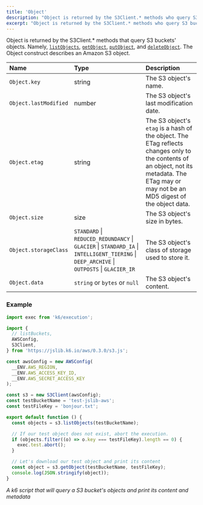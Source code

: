 ```yaml
---
title: 'Object'
description: "Object is returned by the S3Client.* methods who query S3 buckets' objects."
excerpt: "Object is returned by the S3Client.* methods who query S3 buckets' objects."
---
```


Object is returned by the S3Client.\* methods that query S3 buckets' objects. Namely, [`listObjects`](/javascript-api/jslib/aws/s3client/listObjects), [`getObject`](/javascript-api/jslib/aws/s3client/getObject), [`putObject`](/javascript-api/jslib/aws/s3client/putObject), and [`deleteObject`](/javascript-api/jslib/aws/s3client/deleteObject). The Object construct describes an Amazon S3 object.

| Name                  | Type                                                                                                                                      | Description                                                                                                                                                                               |
| :-------------------- | :---------------------------------------------------------------------------------------------------------------------------------------- | :---------------------------------------------------------------------------------------------------------------------------------------------------------------------------------------- |
| `Object.key`          | string                                                                                                                                    | The S3 object's name.                                                                                                                                                                     |
| `Object.lastModified` | number                                                                                                                                    | The S3 object's last modification date.                                                                                                                                                   |
| `Object.etag`         | string                                                                                                                                      | The S3 object's `etag` is a hash of the object. The ETag reflects changes only to the contents of an object, not its metadata. The ETag may or may not be an MD5 digest of the object data. |
| `Object.size`         | size                                                                                                                                      | The S3 object's size in bytes.                                                                                                                                                            |
| `Object.storageClass` | `STANDARD` \| `REDUCED_REDUNDANCY` \| `GLACIER` \| `STANDARD_IA` \| `INTELLIGENT_TIERING` \| `DEEP_ARCHIVE` \| `OUTPOSTS` \| `GLACIER_IR` | The S3 object's class of storage used to store it.                                                                                                                                        |
| `Object.data`         | `string` or `bytes` or `null`                                                                                                             | The S3 object's content.                                                                                                                                                                  |

### Example

<CodeGroup labels={[]}>

```javascript
import exec from 'k6/execution';

import {
  // listBuckets,
  AWSConfig,
  S3Client,
} from 'https://jslib.k6.io/aws/0.3.0/s3.js';

const awsConfig = new AWSConfig(
  __ENV.AWS_REGION,
  __ENV.AWS_ACCESS_KEY_ID,
  __ENV.AWS_SECRET_ACCESS_KEY
);

const s3 = new S3Client(awsConfig);
const testBucketName = 'test-jslib-aws';
const testFileKey = 'bonjour.txt';

export default function () {
  const objects = s3.listObjects(testBucketName);

  // If our test object does not exist, abort the execution.
  if (objects.filter((o) => o.key === testFileKey).length == 0) {
    exec.test.abort();
  }

  // Let's download our test object and print its content
  const object = s3.getObject(testBucketName, testFileKey);
  console.log(JSON.stringify(object));
}
```

_A k6 script that will query a S3 bucket's objects and print its content and metadata_

</CodeGroup>

